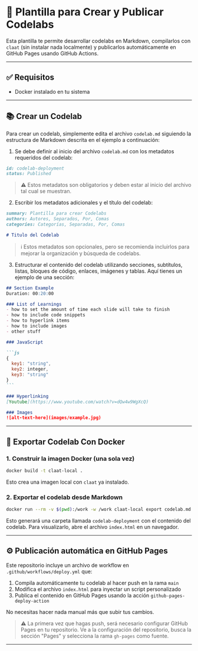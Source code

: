 # 🚀 Plantilla para Crear y Publicar Codelabs

Esta plantilla te permite desarrollar codelabs en Markdown, compilarlos con `claat` (sin instalar nada localmente) y publicarlos automáticamente en GitHub Pages usando GitHub Actions.

---

## ✅ Requisitos

- Docker instalado en tu sistema

---

## 📚 Crear un Codelab

Para crear un codelab, simplemente edita el archivo `codelab.md` siguiendo la estructura de Markdown descrita en el ejemplo a continuación:

1. Se debe definir al inicio del archivo `codelab.md` con los metadatos requeridos del codelab:

```markdown
id: codelab-deployment
status: Published
```

> ⚠️ Estos metadatos son obligatorios y deben estar al inicio del archivo tal cual se muestran.


2. Escribir los metadatos adicionales y el título del codelab:

```markdown
summary: Plantilla para crear Codelabs
authors: Autores, Separados, Por, Comas
categories: Categorías, Separadas, Por, Comas

# Titulo del Codelab
```

> ℹ️ Estos metadatos son opcionales, pero se recomienda incluirlos para mejorar la organización y búsqueda de codelabs.

3. Estructurar el contenido del codelab utilizando secciones, subtítulos, listas, bloques de código, enlaces, imágenes y tablas. Aquí tienes un ejemplo de una sección:

````markdown
## Section Example 
Duration: 00:20:00

### List of Learnings 
- how to set the amount of time each slide will take to finish 
- how to include code snippets 
- how to hyperlink items 
- how to include images 
- other stuff

### JavaScript

```js
{ 
  key1: "string", 
  key2: integer,
  key3: "string"
}
```

### Hyperlinking
[Youtube](https://www.youtube.com/watch?v=dQw4w9WgXcQ)

### Images
![alt-text-here](images/example.jpg)

````

---

## 🐳 Exportar Codelab Con Docker

### 1. Construir la imagen Docker (una sola vez)

```bash
docker build -t claat-local .
```

Esto crea una imagen local con `claat` ya instalado.

### 2. Exportar el codelab desde Markdown

```bash
docker run --rm -v $(pwd):/work -w /work claat-local export codelab.md
```

Esto generará una carpeta llamada `codelab-deployment` con el contenido del codelab. Para visualizarlo, abre el archivo `index.html` en un navegador.

---

## ⚙️ Publicación automática en GitHub Pages

Este repositorio incluye un archivo de workflow en `.github/workflows/deploy.yml` que:

1. Compila automáticamente tu codelab al hacer push en la rama `main`
2. Modifica el archivo `index.html` para inyectar un script personalizado
3. Publica el contenido en GitHub Pages usando la acción `github-pages-deploy-action`

No necesitas hacer nada manual más que subir tus cambios.

> ⚠️ La primera vez que hagas push, será necesario configurar GitHub Pages en tu repositorio. Ve a la configuración del repositorio, busca la sección "Pages" y selecciona la rama `gh-pages` como fuente.

---